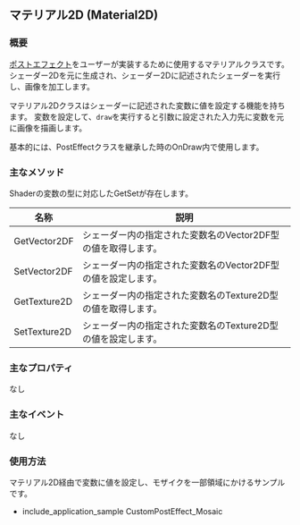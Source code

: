 ## マテリアル2D (Material2D)

### 概要

[ポストエフェクト](./../PostEffect/PostEffect.md)をユーザーが実装するために使用するマテリアルクラスです。
シェーダー2Dを元に生成され、シェーダー2Dに記述されたシェーダーを実行し、画像を加工します。

マテリアル2Dクラスはシェーダーに記述された変数に値を設定する機能を持ちます。
変数を設定して、```draw```を実行すると引数に設定された入力先に変数を元に画像を描画します。

基本的には、PostEffectクラスを継承した時のOnDraw内で使用します。

### 主なメソッド

Shaderの変数の型に対応したGetSetが存在します。

| 名称 | 説明 |
|---|---|
| GetVector2DF | シェーダー内の指定された変数名のVector2DF型の値を取得します。 |
| SetVector2DF | シェーダー内の指定された変数名のVector2DF型の値を設定します。 |
| GetTexture2D | シェーダー内の指定された変数名のTexture2D型の値を取得します。 |
| SetTexture2D | シェーダー内の指定された変数名のTexture2D型の値を設定します。 |


### 主なプロパティ

なし

### 主なイベント

なし

### 使用方法

マテリアル2D経由で変数に値を設定し、モザイクを一部領域にかけるサンプルです。

* include_application_sample CustomPostEffect_Mosaic



